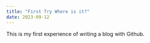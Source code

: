 ```yaml
---
title: "First Try Where is it?"
date: 2023-09-12
---
```


This is my first experience of writing a blog with Github.
